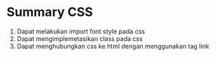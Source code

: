 # Summary CSS

1. Dapat melakukan import font style pada css
2. Dapat mengimplemetasikan class pada css
3. Dapat menghubungkan css ke html dengan menggunakan tag link